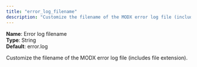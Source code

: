 ```yaml
---
title: "error_log_filename"
description: "Customize the filename of the MODX error log file (includes file extension)."
---
```


**Name**: Error log filename  
**Type**: String  
**Default**: error.log

Customize the filename of the MODX error log file (includes file extension).
